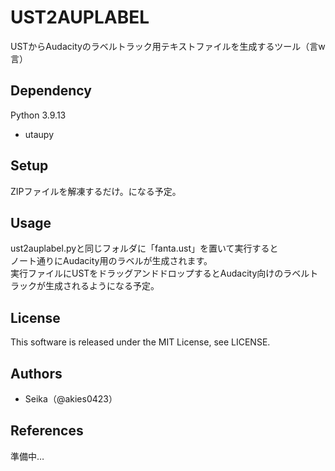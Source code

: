 # UST2AUPLABEL
USTからAudacityのラベルトラック用テキストファイルを生成するツール（言w言）

## Dependency
Python 3.9.13

* utaupy

## Setup
ZIPファイルを解凍するだけ。になる予定。

## Usage
ust2auplabel.pyと同じフォルダに「fanta.ust」を置いて実行すると<br>
ノート通りにAudacity用のラベルが生成されます。
<br>
実行ファイルにUSTをドラッグアンドドロップするとAudacity向けのラベルトラックが生成されるようになる予定。

## License
This software is released under the MIT License, see LICENSE.

## Authors
* Seika（@akies0423）

## References
準備中…